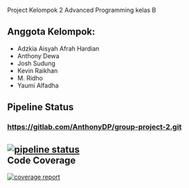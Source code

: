 Project Kelompok 2 Advanced Programming kelas B


Anggota Kelompok:
---------------
- Adzkia Aisyah Afrah Hardian
- Anthony Dewa
- Josh Sudung
- Kevin Raikhan
- M. Ridho
- Yaumi Alfadha


Pipeline Status
--------------
### https://gitlab.com/AnthonyDP/group-project-2.git  
[![pipeline status](https://gitlab.com/AnthonyDP/group-project-2/badges/master/pipeline.svg)](https://gitlab.com/AnthonyDP/group-project-2/commits/master)
<br>
Code Coverage
--------------
[![coverage report](https://gitlab.com/AnthonyDP/group-project-2/badges/master/coverage.svg)](https://gitlab.com/AnthonyDP/group-project-2/commits/master)


